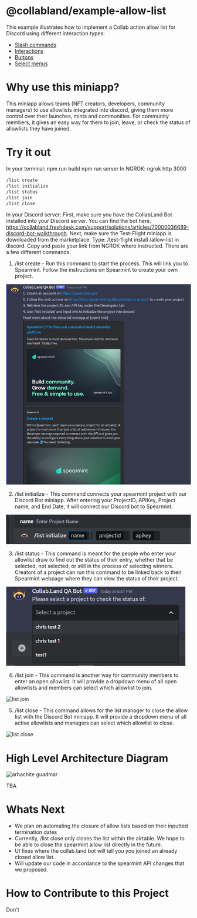 # @collabland/example-allow-list

This example illustrates how to implement a Collab action allow list for Discord using
different interaction types:

- [Slash commands](https://discord.com/developers/docs/interactions/application-commands#slash-commands)
- [Interactions](https://discord.com/developers/docs/interactions/receiving-and-responding#interaction-object)
- [Buttons](https://discord.com/developers/docs/interactions/message-components#buttons)
- [Select menus](https://discord.com/developers/docs/interactions/message-components#select-menus)

# Why use this miniapp? 
This miniapp allows teams (NFT creators, developers, community managers) to use allowlists integrated into discord, giving them more control over their launches, mints and communities. For community members, it gives an easy way for them to join, leave, or check the status of allowlists they have joined.

# Try it out 
In your terminal:
npm run build npm run server 
In NGROK:
ngrok http 3000

```
/list create
/list initialize
/list status
/list join
/list close
```

In your Discord server:
First, make sure you have the CollabLand Bot installed into your Discord server. You can find the bot here. https://collabland.freshdesk.com/support/solutions/articles/70000036689-discord-bot-walkthrough. Next, make sure the Test-Flight miniapp is downloaded from the marketplace. Type: 
/test-flight install <https-url-from-ngrok>/allow-list
in discord. Copy and paste your link from NGROK where instructed.
There are a few different commands. 
1. /list create - Run this command to start the process. This will link you to Spearmint. Follow the instructions on Spearmint to create your own project. 

![/list create](docs/listcreate.png)

2. /list initialize - This command connects your spearmint project with our Discord Bot miniapp. After entering your ProjectID, APIKey, Project name, and End Date, it will connect our Discord bot to Spearmint. 

![/list initialize](docs/listinitialize.png)


3. /list status - This command is meant for the people who enter your allowlist draw to find out the status of their entry, whether that be selected, not selected, or still in the process of selecting winners. Creators of a project can run this command to be linked back to their Spearmint webpage where they can view the status of their project. 


![/list status](docs/dropdownmenuliststatus.png)

4. /list join - This command is another way for community members to enter an open allowlist. It will provide a dropdown menu of all open allowlists and members can select which allowlist to join.

![list join](https://github.com/david1u/mint-allow-list/assets/129913826/6c04df8b-8dfa-4e9f-b3ad-df9797186d0e)

5. /list close - This command allows for the list manager to close the allow list with the Discord Bot miniapp. It will provide a dropdown menu of all active allowlists and managers can select which allowlist to close.

![list close](https://github.com/david1u/mint-allow-list/assets/129913826/eba912ef-3afb-4070-a444-f3a069cfc11e)

# High Level Architecture Diagram  

![arhachite guadmar](https://github.com/david1u/mint-allow-list/assets/129913826/c61bc504-7d2e-4676-9b30-5290ff0418cb)

TBA

# Whats Next  

- We plan on automating the closure of allow lists based on their inputted termination dates
- Currently, /list close only closes the list within the airtable. We hope to be able to close the spearmint allow list directly in the future.
- UI fixes where the collab.land bot will tell you you joined an already closed allow list.
- Will update our code in accordance to the spearmint API changes that we proposed.

# How to Contribute to this Project

Don't
